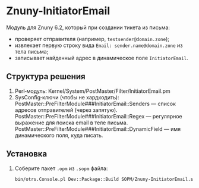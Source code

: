# Znuny-InitiatorEmail

Модуль для Znuny 6.2, который при создании тикета из письма:
- проверяет отправителя (например, `testsender@domain.zone`);
- извлекает первую строку вида `Email: sender.name@domain.zone` из тела письма;
- записывает найденный адрес в динамическое поле `InitiatorEmail`.

## Структура решения
1. Perl‑модуль: Kernel/System/PostMaster/Filter/InitiatorEmail.pm
2. SysConfig‑ключи (чтобы не хардкодить):
PostMaster::PreFilterModule###InitiatorEmail::Senders — список адресов отправителей (через запятую).
PostMaster::PreFilterModule###InitiatorEmail::Regex — регулярное выражение для поиска email в теле письма.
PostMaster::PreFilterModule###InitiatorEmail::DynamicField — имя динамического поля, куда писать.

## Установка
1. Соберите пакет `.opm` из `.sopm` файла:
   ```bash
   bin/otrs.Console.pl Dev::Package::Build SOPM/Znuny-InitiatorEmail.sopm
